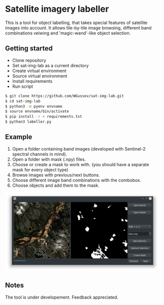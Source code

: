 # Satellite imagery labeller

This is a tool for object labelling, that takes  special features of satellite images into account. It allows tile-by-tile image browsing, different band combinations veiwing and 'magic-wand'-like object selection.

## Getting started

* Clone repository
* Set sat-img-lab as a current directory
* Create virtual environment
* Source virtual environment
* Install requirements 
* Run script

```sh
$ git clone https://github.com/WGussev/sat-img-lab.git
$ cd sat-img-lab
$ python3 -m pyenv envname
$ source envname/bin/activate
$ pip install -r < requirements.txt
$ python3 labeller.py
```

## Example

1. Open a folder containing band images (developed with Sentinel-2 spectral channels in mind).
1. Open a folder with mask (.npy) files.
1. Choose or create a mask to work with.
(you should have a separate mask for every object type) 
1. Browse images with previous/next buttons.
1. Choose different image band combinations with the combobox.
1. Choose objects and add them to the mask.

![image](resources/screenshot-gui.png)

## Notes

The tool is under developement. Feedback appreciated.